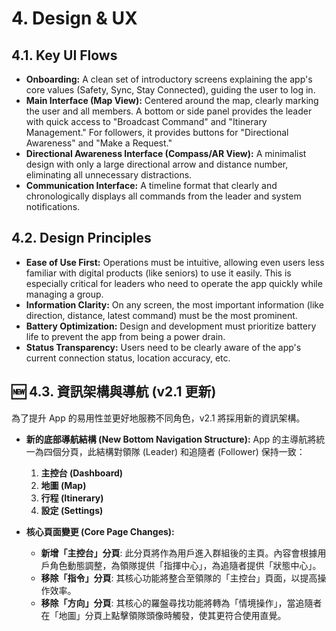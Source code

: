 # 4. Design & UX

## 4.1. Key UI Flows
*   **Onboarding:** A clean set of introductory screens explaining the app's core values (Safety, Sync, Stay Connected), guiding the user to log in.
*   **Main Interface (Map View):** Centered around the map, clearly marking the user and all members. A bottom or side panel provides the leader with quick access to "Broadcast Command" and "Itinerary Management." For followers, it provides buttons for "Directional Awareness" and "Make a Request."
*   **Directional Awareness Interface (Compass/AR View):** A minimalist design with only a large directional arrow and distance number, eliminating all unnecessary distractions.
*   **Communication Interface:** A timeline format that clearly and chronologically displays all commands from the leader and system notifications.

## 4.2. Design Principles
*   **Ease of Use First:** Operations must be intuitive, allowing even users less familiar with digital products (like seniors) to use it easily. This is especially critical for leaders who need to operate the app quickly while managing a group.
*   **Information Clarity:** On any screen, the most important information (like direction, distance, latest command) must be the most prominent.
*   **Battery Optimization:** Design and development must prioritize battery life to prevent the app from being a power drain.
*   **Status Transparency:** Users need to be clearly aware of the app's current connection status, location accuracy, etc.

## 🆕 4.3. 資訊架構與導航 (v2.1 更新)
為了提升 App 的易用性並更好地服務不同角色，v2.1 將採用新的資訊架構。

* **新的底部導航結構 (New Bottom Navigation Structure):**
    App 的主導航將統一為四個分頁，此結構對領隊 (Leader) 和追隨者 (Follower) 保持一致：
    1.  **主控台 (Dashboard)**
    2.  **地圖 (Map)**
    3.  **行程 (Itinerary)**
    4.  **設定 (Settings)**

* **核心頁面變更 (Core Page Changes):**
    * **新增「主控台」分頁**: 此分頁將作為用戶進入群組後的主頁。內容會根據用戶角色動態調整，為領隊提供「指揮中心」，為追隨者提供「狀態中心」。
    * **移除「指令」分頁**: 其核心功能將整合至領隊的「主控台」頁面，以提高操作效率。
    * **移除「方向」分頁**: 其核心的羅盤尋找功能將轉為「情境操作」，當追隨者在「地圖」分頁上點擊領隊頭像時觸發，使其更符合使用直覺。
